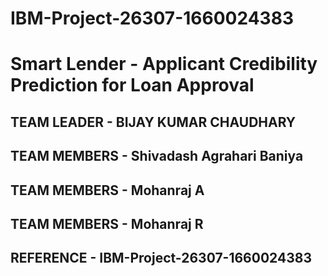 # IBM-Project-26307-1660024383
# Smart Lender - Applicant Credibility Prediction for Loan Approval

## TEAM LEADER - BIJAY KUMAR CHAUDHARY
## TEAM MEMBERS - Shivadash Agrahari Baniya
## TEAM MEMBERS - Mohanraj A
## TEAM MEMBERS - Mohanraj R

## REFERENCE - IBM-Project-26307-1660024383
